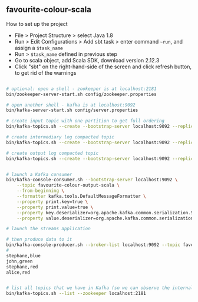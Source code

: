## favourite-colour-scala

How to set up the project
- File > Project Structure > select Java 1.8
- Run > Edit Configurations > Add sbt task > enter command `~run`, and assign a `$task_name`
- Run > `$task_name` defined in previous step
- Go to scala object, add Scala SDK, download version 2.12.3
- Click "sbt" on the right-hand-side of the screen and click refresh button, to get rid of the warnings

```bash

# optional: open a shell - zookeeper is at localhost:2181
bin/zookeeper-server-start.sh config/zookeeper.properties

# open another shell - kafka is at localhost:9092
bin/kafka-server-start.sh config/server.properties

# create input topic with one partition to get full ordering
bin/kafka-topics.sh --create --bootstrap-server localhost:9092 --replication-factor 1 --partitions 1 --topic favourite-colour-input-scala

# create intermediary log compacted topic
bin/kafka-topics.sh --create --bootstrap-server localhost:9092 --replication-factor 1 --partitions 1 --topic user-keys-and-colours-scala --config cleanup.policy=compact

# create output log compacted topic
bin/kafka-topics.sh --create --bootstrap-server localhost:9092 --replication-factor 1 --partitions 1 --topic favourite-colour-output-scala --config cleanup.policy=compact


# launch a Kafka consumer
bin/kafka-console-consumer.sh --bootstrap-server localhost:9092 \
    --topic favourite-colour-output-scala \
    --from-beginning \
    --formatter kafka.tools.DefaultMessageFormatter \
    --property print.key=true \
    --property print.value=true \
    --property key.deserializer=org.apache.kafka.common.serialization.StringDeserializer \
    --property value.deserializer=org.apache.kafka.common.serialization.LongDeserializer

# launch the streams application

# then produce data to it
bin/kafka-console-producer.sh --broker-list localhost:9092 --topic favourite-colour-input-scala
#
stephane,blue
john,green
stephane,red
alice,red


# list all topics that we have in Kafka (so we can observe the internal topics)
bin/kafka-topics.sh --list --zookeeper localhost:2181